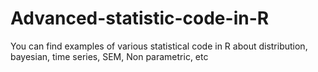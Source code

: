 # Advanced-statistic-code-in-R
You can find  examples of various statistical code in R about distribution, bayesian, time series, SEM, Non parametric, etc
